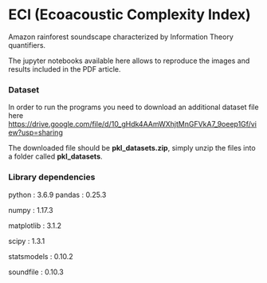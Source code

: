 # ECI (Ecoacoustic Complexity Index)

Amazon rainforest soundscape characterized by Information Theory quantifiers.

The jupyter notebooks available here allows to reproduce the images and results included in the PDF article.

### Dataset

In order to run the programs you need to download an additional dataset file here https://drive.google.com/file/d/10_gHdk4AAmWXhjtMnGFVkA7_9oeep1Gf/view?usp=sharing

The downloaded file should be __pkl_datasets.zip__, simply unzip the files into a folder called __pkl_datasets__. 

### Library dependencies

python           : 3.6.9
pandas           : 0.25.3

numpy            : 1.17.3

matplotlib       : 3.1.2

scipy            : 1.3.1

statsmodels      : 0.10.2

soundfile        : 0.10.3
